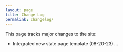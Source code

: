 ```yaml
---
layout: page
title: Change Log
permalink: changelog/
---
```


This page tracks major changes to the site:

- Integrated new state page template (08-20-23) ...